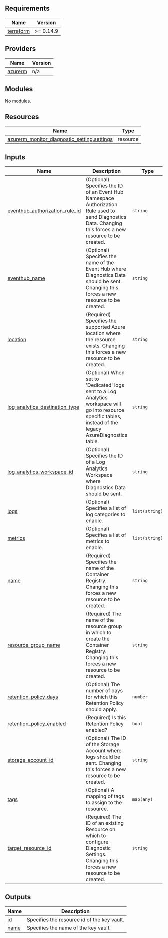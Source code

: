 <!-- BEGIN_TF_DOCS -->
## Requirements

| Name | Version |
|------|---------|
| <a name="requirement_terraform"></a> [terraform](#requirement\_terraform) | >= 0.14.9 |

## Providers

| Name | Version |
|------|---------|
| <a name="provider_azurerm"></a> [azurerm](#provider\_azurerm) | n/a |

## Modules

No modules.

## Resources

| Name | Type |
|------|------|
| [azurerm_monitor_diagnostic_setting.settings](https://registry.terraform.io/providers/hashicorp/azurerm/latest/docs/resources/monitor_diagnostic_setting) | resource |

## Inputs

| Name | Description | Type | Default | Required |
|------|-------------|------|---------|:--------:|
| <a name="input_eventhub_authorization_rule_id"></a> [eventhub\_authorization\_rule\_id](#input\_eventhub\_authorization\_rule\_id) | (Optional) Specifies the ID of an Event Hub Namespace Authorization Rule used to send Diagnostics Data. Changing this forces a new resource to be created. | `string` | `null` | no |
| <a name="input_eventhub_name"></a> [eventhub\_name](#input\_eventhub\_name) | (Optional) Specifies the name of the Event Hub where Diagnostics Data should be sent. Changing this forces a new resource to be created. | `string` | `null` | no |
| <a name="input_location"></a> [location](#input\_location) | (Required) Specifies the supported Azure location where the resource exists. Changing this forces a new resource to be created. | `string` | n/a | yes |
| <a name="input_log_analytics_destination_type"></a> [log\_analytics\_destination\_type](#input\_log\_analytics\_destination\_type) | (Optional) When set to 'Dedicated' logs sent to a Log Analytics workspace will go into resource specific tables, instead of the legacy AzureDiagnostics table. | `string` | `null` | no |
| <a name="input_log_analytics_workspace_id"></a> [log\_analytics\_workspace\_id](#input\_log\_analytics\_workspace\_id) | (Optional) Specifies the ID of a Log Analytics Workspace where Diagnostics Data should be sent. | `string` | n/a | yes |
| <a name="input_logs"></a> [logs](#input\_logs) | (Optional) Specifies a list of log categories to enable. | `list(string)` | `[]` | no |
| <a name="input_metrics"></a> [metrics](#input\_metrics) | (Optional) Specifies a list of metrics to enable. | `list(string)` | `[]` | no |
| <a name="input_name"></a> [name](#input\_name) | (Required) Specifies the name of the Container Registry. Changing this forces a new resource to be created. | `string` | n/a | yes |
| <a name="input_resource_group_name"></a> [resource\_group\_name](#input\_resource\_group\_name) | (Required) The name of the resource group in which to create the Container Registry. Changing this forces a new resource to be created. | `string` | n/a | yes |
| <a name="input_retention_policy_days"></a> [retention\_policy\_days](#input\_retention\_policy\_days) | (Optional) The number of days for which this Retention Policy should apply. | `number` | `30` | no |
| <a name="input_retention_policy_enabled"></a> [retention\_policy\_enabled](#input\_retention\_policy\_enabled) | (Required) Is this Retention Policy enabled? | `bool` | `true` | no |
| <a name="input_storage_account_id"></a> [storage\_account\_id](#input\_storage\_account\_id) | (Optional) The ID of the Storage Account where logs should be sent. Changing this forces a new resource to be created. | `string` | `null` | no |
| <a name="input_tags"></a> [tags](#input\_tags) | (Optional) A mapping of tags to assign to the resource. | `map(any)` | `{}` | no |
| <a name="input_target_resource_id"></a> [target\_resource\_id](#input\_target\_resource\_id) | (Required) The ID of an existing Resource on which to configure Diagnostic Settings. Changing this forces a new resource to be created. | `string` | n/a | yes |

## Outputs

| Name | Description |
|------|-------------|
| <a name="output_id"></a> [id](#output\_id) | Specifies the resource id of the key vault. |
| <a name="output_name"></a> [name](#output\_name) | Specifies the name of the key vault. |
<!-- END_TF_DOCS -->